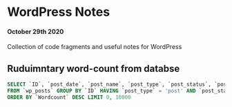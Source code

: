 # WordPress Notes
#### October 29th 2020

Collection of code fragments and useful notes for WordPress

## Ruduimntary word-count from databse

```sql
SELECT `ID`, `post_date`, `post_name`, `post_type`, `post_status`, `post_title`, `guid`, SUM( LENGTH(`post_content`) - LENGTH(REPLACE(`post_content`, ' ', '')) + 1 ) AS 'Wordcount' 
FROM `wp_posts` GROUP BY `ID` HAVING `post_type` = 'post' AND `post_status` = 'publish' 
ORDER BY `Wordcount` DESC LIMIT 0, 10000
```

